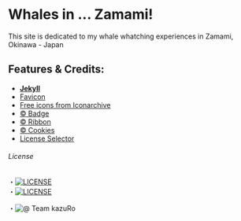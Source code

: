 # Whales in ... Zamami!
This site is dedicated to my whale whatching experiences in Zamami, Okinawa - Japan


## Features & Credits:
 - [**Jekyll**](http://jekyllrb.com)
 - [Favicon](https://realfavicongenerator.net)  
 - [Free icons from Iconarchive](http://www.iconarchive.com)  
 - [ © Badge](https://shields.io/)
 - [ © Ribbon](https://github.com/simonwhitaker/github-fork-ribbon-css)
 - [ © Cookies](https://jekyllcodex.org)
 - [License Selector](https://ufal.github.io/public-license-selector/)

###### License
 ・[![LICENSE](https://img.shields.io/badge/Personal%20Data%20Protected%20by%3A-EU%20GDPR%20Law-orange)](https://europa.eu/youreurope/business/dealing-with-customers/data-protection/data-protection-gdpr/index_en.htm)  
・[![LICENSE](https://img.shields.io/badge/roTokyo%20pictures-CC--BY--NC--ND%204.0-orange)](https://creativecommons.org/licenses/by-nc-nd/4.0/)  

・![@ Team kazuRo](https://img.shields.io/badge/@%20Team%20kazuRo%20%3A%20-%20%20We%20are%20humans!-informational)
